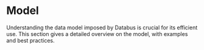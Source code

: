 # Model

Understanding the data model imposed by Databus is crucial for 
its efficient use. 
This section gives a detailed overview on the model, with examples and best practices.
